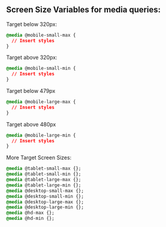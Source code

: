 ## Screen Size Variables for media queries:

Target below 320px:

```CSS
@media @mobile-small-max {
  // Insert styles
}
```

Target above 320px:

```CSS
@media @mobile-small-min {
  // Insert styles
}
```

Target below 479px

```CSS
@media @mobile-large-max {
  // Insert styles
}
```

Target above 480px

```CSS
@media @mobile-large-min {
  // Insert styles
}
```

More Target Screen Sizes:

```CSS
@media @tablet-small-max {};
@media @tablet-small-min {};
@media @tablet-large-max {};
@media @tablet-large-min {};
@media @desktop-small-max {};
@media @desktop-small-min {};
@media @desktop-large-max {};
@media @desktop-large-min {};
@media @hd-max {};
@media @hd-min {};
```
